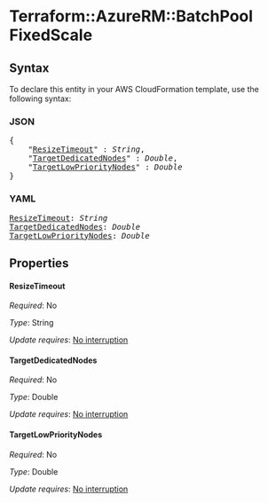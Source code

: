 # Terraform::AzureRM::BatchPool FixedScale

## Syntax

To declare this entity in your AWS CloudFormation template, use the following syntax:

### JSON

<pre>
{
    "<a href="#resizetimeout" title="ResizeTimeout">ResizeTimeout</a>" : <i>String</i>,
    "<a href="#targetdedicatednodes" title="TargetDedicatedNodes">TargetDedicatedNodes</a>" : <i>Double</i>,
    "<a href="#targetlowprioritynodes" title="TargetLowPriorityNodes">TargetLowPriorityNodes</a>" : <i>Double</i>
}
</pre>

### YAML

<pre>
<a href="#resizetimeout" title="ResizeTimeout">ResizeTimeout</a>: <i>String</i>
<a href="#targetdedicatednodes" title="TargetDedicatedNodes">TargetDedicatedNodes</a>: <i>Double</i>
<a href="#targetlowprioritynodes" title="TargetLowPriorityNodes">TargetLowPriorityNodes</a>: <i>Double</i>
</pre>

## Properties

#### ResizeTimeout

_Required_: No

_Type_: String

_Update requires_: [No interruption](https://docs.aws.amazon.com/AWSCloudFormation/latest/UserGuide/using-cfn-updating-stacks-update-behaviors.html#update-no-interrupt)

#### TargetDedicatedNodes

_Required_: No

_Type_: Double

_Update requires_: [No interruption](https://docs.aws.amazon.com/AWSCloudFormation/latest/UserGuide/using-cfn-updating-stacks-update-behaviors.html#update-no-interrupt)

#### TargetLowPriorityNodes

_Required_: No

_Type_: Double

_Update requires_: [No interruption](https://docs.aws.amazon.com/AWSCloudFormation/latest/UserGuide/using-cfn-updating-stacks-update-behaviors.html#update-no-interrupt)

